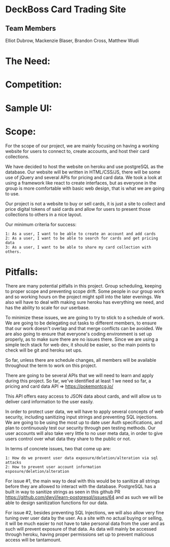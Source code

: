 # DeckBoss Card Trading Site
## Team Members
Elliot Dubrow, Mackenzie Blaser, Brandon Cross, Matthew Wudi

# The Need:


# Competition:


# Sample UI:

<link src="proposalImages/Searchlayout.png" alt="searchlayout"s>


# Scope:

For the scope of our project, we are mainly focusing on having a working website for users to connect to, create accounts, and host their card collections.

We have decided to host the website on heroku and use postgreSQL as the database. Our website will be written in HTML/CSS/JS, there will be some use of jQuery and several APIs for pricing and card data. We took a look at using a framework like react to create interfaces, but as everyone in the group is more comfortable with basic web design, that is what we are going to use.
	
Our project is not a website to buy or sell cards, it is just a site to collect and price digital tokens of said cards and allow for users to present those collections to others in a nice layout. 
	
Our minimum criteria for success:
	
	1: As a user, I want to be able to create an account and add cards
	2: As a user, I want to be able to search for cards and get pricing data
	3: As a user, I want to be able to share my card collection with others.


# Pitfalls:

There are many potential pitfalls in this project. Group scheduling, keeping to proper scope and preventing scope drift. Some people in our group work and so working hours on the project might spill into the later evenings. We also will have to deal with making sure heroku has everything we need, and has the ability to scale for our userbase.

To minimize these issues, we are going to try to stick to a schedule of work. We are going to be delegating out tasks to different members, to ensure that our work doesn't overlap and that merge conflicts can be avoided. We are also going to ensure that everyone's coding environment is set up properly, as to make sure there are no issues there. Since we are using a simple tech stack for web dev, it should be easier, so the main points to check will be git and heroku set ups.

So far, unless there are schedule changes, all members will be available throughout the term to work on this project.

There are going to be several APIs that we will need to learn and apply during this project. So far, we've identified at least 1 we need so far, a pricing and card data API => https://pokemontcg.io/
	
This API offers easy access to JSON data about cards, and will allow us to deliver card information to the user easily.

In order to protect user data, we will have to apply several concepts of web security, including sanitizing input strings and preventing SQL injections. We are going to be using the most up to date user Auth specifications, and plan to continuously test our security through pen testing methods. Our user accounts will also take very little to no user meta data, in order to give users control over what data they share to the public or not.

In terms of concrete issues, two that come up are:
	
	1: How do we prevent user data exposure/deletion/alteration via sql attacks
	2: How to prevent user account information esposure/deletion/alteration

For issue #1, the main way to deal with this would be to sanitize all strings before they are allowed to interact with the database. PostgreSQL has a built in way to sanitize strings as seen in this github PR https://github.com/dwyl/learn-postgresql/issues/64 and as such we will be able to design sanitization functions for our data.

For issue #2, besides preventing SQL Injections, we will also allow very fine tuning over user data by the user. As a site with no actual buying or selling, it will be much easier to not have to take personal data from the user and as such will prevent exposure of that data. As data will mainly be accessed through heroku, having proper permissions set up to prevent malicious access will be tantamount.
